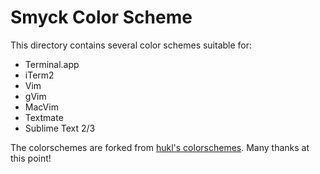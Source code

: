 # Smyck Color Scheme

This directory contains several color schemes suitable for:

* Terminal.app
* iTerm2
* Vim
* gVim
* MacVim
* Textmate
* Sublime Text 2/3

The colorschemes are forked from [hukl's colorschemes](https://github.com/hukl/Smyck-Color-Scheme). Many thanks at this point!

